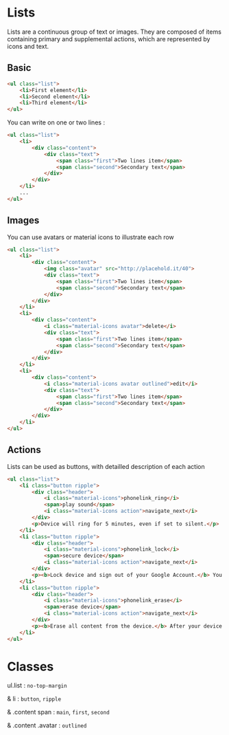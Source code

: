 # Lists

Lists are a continuous group of text or images. They are composed of items containing primary and supplemental actions, which are represented by icons and text.

## Basic

```html
<ul class="list">
    <li>First element</li>
    <li>Second element</li>
    <li>Third element</li>
</ul>
```

You can write on one or two lines :

```html
<ul class="list">
    <li>
        <div class="content">
            <div class="text">
                <span class="first">Two lines item</span>
                <span class="second">Secondary text</span>
            </div>
        </div>
    </li>
    ...
</ul>
```

## Images

You can use avatars or material icons to illustrate each row

```html
<ul class="list">
    <li>
        <div class="content">
            <img class="avatar" src="http://placehold.it/40">
            <div class="text">
                <span class="first">Two lines item</span>
                <span class="second">Secondary text</span>
            </div>
        </div>
    </li>
    <li>
        <div class="content">
            <i class="material-icons avatar">delete</i>
            <div class="text">
                <span class="first">Two lines item</span>
                <span class="second">Secondary text</span>
            </div>
        </div>
    </li>
    <li>
        <div class="content">
            <i class="material-icons avatar outlined">edit</i>
            <div class="text">
                <span class="first">Two lines item</span>
                <span class="second">Secondary text</span>
            </div>
        </div>
    </li>
</ul>
```

## Actions

Lists can be used as buttons, with detailled description of each action

```html
<ul class="list">
    <li class="button ripple">
        <div class="header">
            <i class="material-icons">phonelink_ring</i>
            <span>play sound</span>
            <i class="material-icons action">navigate_next</i>
        </div>
        <p>Device will ring for 5 minutes, even if set to silent.</p>
    </li>
    <li class="button ripple">
        <div class="header">
            <i class="material-icons">phonelink_lock</i>
            <span>secure device</span>
            <i class="material-icons action">navigate_next</i>
        </div>
        <p><b>Lock device and sign out of your Google Account.</b> You can also display a message or phone number on the lock screen. You can still locate the device after it's locked.</p>
    </li>
    <li class="button ripple">
        <div class="header">
            <i class="material-icons">phonelink_erase</i>
            <span>erase device</span>
            <i class="material-icons action">navigate_next</i>
        </div>
        <p><b>Erase all content from the device.</b> After your device has been erased, you can't locate it.</p>
    </li>
</ul>
```

# Classes

ul.list : `no-top-margin`

& li : `button`, `ripple`

& .content span : `main`, `first`, `second`

& .content .avatar : `outlined`